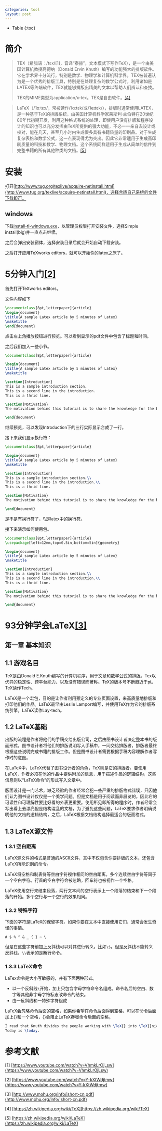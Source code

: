 ```yaml
---
categories: tool
layout: post
---
```


- Table
{:toc}
# 简介

> TEX（希腊语：/tɛx/[1]，音译“泰赫”，文本模式下写作TeX），是一个由美国计算机教授高德纳（Donald Ervin Knuth）编写的功能强大的排版软件。它在学术界十分流行，特别是数学、物理学和计算机科学界。TEX被普遍认为是一个优秀的排版工具，特别是在处理复杂的数学公式时。利用诸如是LATEX等终端软件，TEX就能够排版出精美的文本以帮助人们辨认和查找。
>
> TEX的MIME类型为application/x-tex。TEX是自由软件。[[4]](#ref-4)

> LaTeX（/ˈlɑːtɛx/，常被读作/ˈlɑːtɛk/或/ˈleɪtɛk/），排版时通常使用LATEX，是一种基于TeX的排版系统，由美国计算机科学家莱斯利·兰伯特在20世纪80年代初期开发，利用这种格式系统的处理，即使用户没有排版和程序设计的知识也可以充分发挥由TeX所提供的强大功能，不必一一亲自去设计或校对，能在几天，甚至几小时内生成很多具有书籍质量的印刷品。对于生成复杂表格和数学公式，这一点表现得尤为突出。因此它非常适用于生成高印刷质量的科技和数学、物理文档。这个系统同样适用于生成从简单的信件到完整书籍的所有其他种类的文档。[[5]](#ref-5)

# 安装

打开[http://www.tug.org/texlive/acquire-netinstall.html](http://www.tug.org/texlive/acquire-netinstall.html)，选择合适自己系统的文件下载即可。

## windows

下载[install-tl-windows.exe](http://mirror.ctan.org/systems/texlive/tlnet/install-tl-windows.exe)，以管理员权限打开安装文件，选择Simple install(big)并一直点击继续。

之后会弹出安装窗体，选择安装目录后就会开始自动下载安装。

之后打开应用TeXworks editors，就可以开始你的latex之旅了。

# 5分钟入门[[2]](#ref-2)

首先打开TeXworks editors。

文件内容如下

```latex
\documentclass[8pt,letterpaper]{article}
\begin{document}
\title{A sample Latex article by 5 minutes of Latex}
\maketitle
\end{document}
```

点击左上角播放按钮进行预览。可以看到显示的pdf文件中包含了标题和时间。

之后我们加入一些小节。

```latex
\documentclass[8pt,letterpaper]{article}

\begin{document}
\title{A sample Latex article by 5 minutes of Latex}
\maketitle

\section{Introduction}
This is a sample introduction section.
This is a second line in the introduction.
This is a thrid line.

\section{Motivation}
The motivation behind this tutorial is to share the knowledge for the benefit of everyone who wants to start using latex.

\end{document}
```

继续预览，可以发现Introduction下的三行实际显示合成了一行。

接下来我们显示换行符：

```latex
\documentclass[8pt,letterpaper]{article}

\begin{document}
\title{A sample Latex article by 5 minutes of Latex}
\maketitle

\section{Introduction}
This is a sample introduction section.\\
This is a second line in the introduction.\\
This is a thrid line.

\section{Motivation}
The motivation behind this tutorial is to share the knowledge for the benefit of everyone who wants to start using latex.

\end{document}
```

是不是有换行符了，\\\\是latex中的换行符。

接下来演示如何使用包。

```latex
\documentclass[8pt,letterpaper]{article}
\usepackage[left=12mm,top=0.5in,bottom=5in]{geometry}

\begin{document}
\title{A sample Latex article by 5 minutes of Latex}
\maketitle

\section{Introduction}
This is a sample introduction section.\\
This is a second line in the introduction.\\
This is a thrid line.

\section{Motivation}
The motivation behind this tutorial is to share the knowledge for the benefit of everyone who wants to start using latex.

\end{document}
```

# 93分钟学会LaTeX[[3]](#ref-3)

## 第一章 基本知识

## 1.1 游戏名目

TeX是由Donald E.Knuth编写的计算机程序，用于文章和数学公式的排版。Tex以优异的稳定性、跨平台能力、以及没有错误而著称。TeX的版本号不断趋近于pi。TeX读作Tech。

LaTeX是一个宏包，目的是让作者利用预定义的专业页面设置，来高质量地排版和打印他们的作品。LaTeX最早由Leslie Lamport编写，并使用TeX作为它的排版系统引擎。LaTeX读作Lay-tech。

## 1.2 LaTeX基础

出版的流程是作者将他们的手稿交给出版公司，之后由图书设计者决定整本书的版面形式。图书设计者将他们的排版说明写入手稿中，一同交给排版者，排版者最终根据这些说明完成书籍的排版工作。但是图书设计者需要根据手稿内容理解作者写作时的意图。

在LaTeX中，LaTeX代替了图书设计者的角色，TeX则是它的排版者。要使用LaTeX，作者必须在他的作品中提供附加的信息，用于描述作品的逻辑结构，这些信息则以“LaTeX命令”的形式写入文章中。

版面设计是一门艺术，缺乏经验的作者经常会犯一些严重的排版格式错误，只因他们认为图书设计仅仅是一个美学问题。但是文档是用于阅读而非展览的，因此它的可读性和可理解性要比好看的外表更重要。使用所见即所得的程序时，作者经常会写出看上去漂亮但是结构混乱的文档，为了避免这些问题，LaTeX要求作者明确说明他的文档的逻辑结构，之后，LaTeX根据文档结构选择最适合的版面格式。

## 1.3 LaTeX源文件

### 1.3.1 空白距离

LaTeX源文件的格式是普通的ASCII文件，其中不仅包含你要排版的文本，还包含LaTeX所能识别的命令。

LaTeX将空格和制表符等空白字符视作相同的空白距离，多个连续空白字符等同于一个空白字符。行首的空白字符会被忽略，回车符也被视作一个空格。

LaTeX使用空行来结束段落，两行文本间的空行表示上一个段落的结束和下一个段落的开始。多个空行与一个空行的效果相同。

### 1.3.2 特殊字符

下面的字符是LaTeX的保留字符。如果你要在文本中直接使用它们，通常会发生奇怪的事情。

`# $ % ^ & _ { } ~ \`

但是在这些字符前加上反斜线可以对其进行转义，比如`\$`。但是反斜线不能转义反斜线，`\\`表示的是断行命令。

### 1.3.3 LaTeX命令

LaTex命令是大小写敏感的，并有下面两种形式。

- 以一个反斜线`\`开始，加上只包含字母字符命令名组成。命令名后的空白、数字等其他非字母字符标志改命令的结束。
- 由一反斜线和一特殊字符组成

LaTeX会忽略命令后面的空格，如果你希望在命令后面得到空格，可以在命令后面加上{}和一个空格，{}会阻止LaTeX吞噬命令后面的空格。

```latex
I read that Knuth divides the people working with \TeX{} into \TeX{}nicians and \TeX perts.\\
Today is \today.
```









# 参考文献

[1] [https://www.youtube.com/watch?v=VhmkLrOjLsw](https://www.youtube.com/watch?v=VhmkLrOjLsw)

<a name="ref-2"></a>[2] [https://www.youtube.com/watch?v=Y-kXtWdjtmw](https://www.youtube.com/watch?v=Y-kXtWdjtmw)

<a name="ref-3"></a>[3] [http://www.mohu.org/info/lshort-cn.pdf](http://www.mohu.org/info/lshort-cn.pdf)

<a name="ref-4"></a>[4] [https://zh.wikipedia.org/wiki/TeX](https://zh.wikipedia.org/wiki/TeX)

<a name="ref-5"></a>[5] [https://zh.wikipedia.org/wiki/LaTeX](https://zh.wikipedia.org/wiki/LaTeX)